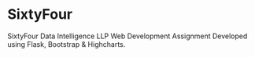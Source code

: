 # SixtyFour
SixtyFour Data Intelligence LLP Web Development Assignment Developed using Flask, Bootstrap & Highcharts.
